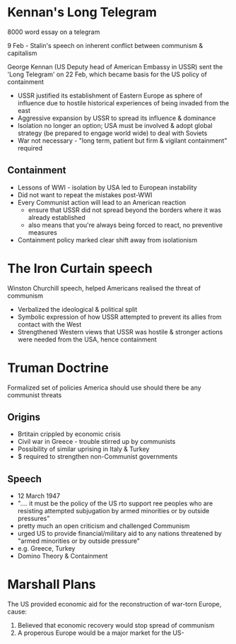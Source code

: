 # Kennan's Long Telegram

8000 word essay on a telegram

9 Feb - Stalin's speech on inherent conflict between communism & capitalism

George Kennan (US Deputy head of American Embassy in USSR) sent the 'Long Telegram' on 22 Feb, which became basis for the US policy of containment

- USSR justified its establishment of Eastern Europe as sphere of influence due to hostile historical experiences of being invaded from the east
- Aggressive expansion by USSR to spread its influence & dominance
- Isolation no longer an option; USA must be involved & adopt global strategy (be prepared to engage world wide) to deal with Soviets
- War not necessary - "long term, patient  but firm & vigilant containment" required

## Containment

- Lessons of WWI - isolation by USA led to European instability
- Did not want to repeat the mistakes post-WWI
- Every Communist action will lead to an American reaction 
	- ensure that USSR did not spread beyond the borders where it was already established
	- also means that you're always being forced to react, no preventive measures
- Containment policy marked clear shift away from isolationism

# The Iron Curtain speech

Winston Churchill speech, helped Americans realised the threat of communism

- Verbalized the ideological & political split
- Symbolic expression of how USSR attempted to prevent its allies from contact with the West
- Strengthened Western views that USSR was hostile & stronger actions were needed from the USA, hence containment

# Truman Doctrine

Formalized set of policies America should use should there be any communist threats

## Origins

- Brtitain crippled by economic crisis
- Civil war in Greece - trouble stirred up by communists
- Possibility of similar uprising in Italy & Turkey
- $ required to strengthen non-Communist governments

## Speech

- 12 March 1947
- ".... it must be the policy of the US rto support ree peoples who are resisting attempted subjugation by armed minorities or by outside pressures"
- pretty much an open criticism and challenged Communism
- urged US to provide financial/military aid to any nations threatened by "armed minorities or by outside pressure"
- e.g. Greece, Turkey
- Domino Theory & Containment

# Marshall Plans

The US provided economic aid for the reconstruction of war-torn Europe, cause:

1. Believed that economic recovery would stop spread of communism
2. A properous Europe would be a major market for the US-